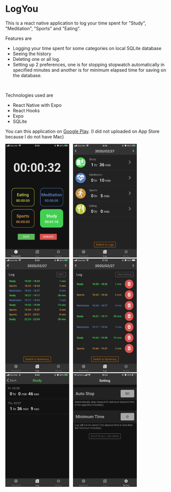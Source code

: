 # LogYou

This is a react native application to log your time spent for "Study", "Meditation", "Sports" and "Eating".

Features are
<ul>
  <li>Logging your time spent for some categories on local SQLite database</li>
  <li>Seeing the history</li>
  <li>Deleting one or all log.</li>
  <li>Setting up 2 preferences, one is for stopping stopwatch automatically in specified minutes and another is for minimum elapsed time for saving on the database.</li>
 </ul>
<br/>

Technologies used are
<ul>
  <li>React Native with Expo</li>
  <li>React Hooks</li>
  <li>Expo</li>
  <li>SQLite</li>
 </ul>

You can this application on [Google Play](https://www.google.com).
(I did not uploaded on App Store because I do not have Mac)
<br/>
<div>
  <img src="https://github.com/PyTommy/react-native-log-you/blob/readmeImages/images/image1.png" alt="demo-image-1" width="200px">
  &nbsp;
  <img src="https://github.com/PyTommy/react-native-log-you/blob/readmeImages/images/image2.png" alt="demo-image-2" width="200px">
  &nbsp;
  <img src="https://github.com/PyTommy/react-native-log-you/blob/readmeImages/images/image0.png" alt="demo-image-0" width="200px">
  &nbsp;
  <img src="https://github.com/PyTommy/react-native-log-you/blob/readmeImages/images/image4.png" alt="demo-image-5" width="200px">
  &nbsp;
  <img src="https://github.com/PyTommy/react-native-log-you/blob/readmeImages/images/image5.png" width="200px"/>
  &nbsp;
  <img src="https://github.com/PyTommy/react-native-log-you/blob/readmeImages/images/image3.png" width="200px"/>
</div>
<br/>
<br/>

